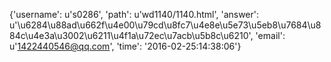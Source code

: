{'username': u's0286', 'path': u'wd1140/1140.html', 'answer': u'\u6284\u88ad\u662f\u4e00\u79cd\u8fc7\u4e8e\u5e73\u5eb8\u7684\u884c\u4e3a\u3002\u6211\u4f1a\u72ec\u7acb\u5b8c\u6210', 'email': u'1422440546@qq.com', 'time': '2016-02-25:14:38:06'}